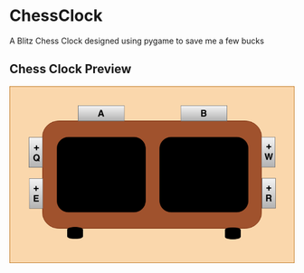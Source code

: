 # ChessClock
A Blitz Chess Clock designed using pygame to save me a few bucks

## Chess Clock Preview                                                        
![alt text](https://github.com/thomasmburke/ChessClock/blob/master/images/chess_clock.png)
